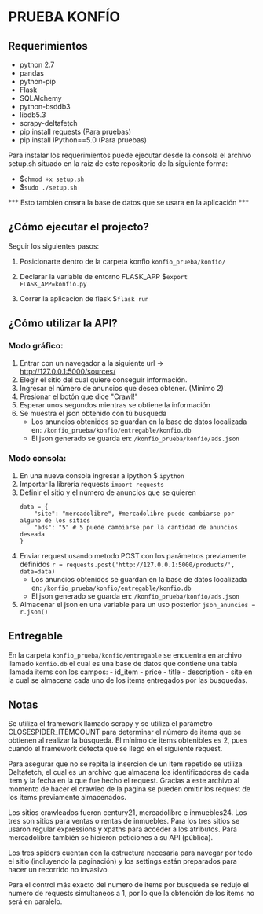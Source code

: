 # PRUEBA KONFÍO

## Requerimientos
* python 2.7
* pandas
* python-pip
* Flask
* SQLAlchemy
* python-bsddb3
* libdb5.3
* scrapy-deltafetch
* pip install requests (Para pruebas)
* pip install IPython==5.0 (Para pruebas)

Para instalar los requerimientos puede ejecutar desde la consola el archivo setup.sh situado en la raíz de este repositorio de la siguiente forma: 

* $```chmod +x setup.sh```
* $```sudo ./setup.sh```

*** Esto también creara la base de datos que se usara en la aplicación ***


## ¿Cómo ejecutar el projecto?

Seguir los siguientes pasos:
      
1.  Posicionarte dentro de la carpeta konfio
    ```konfio_prueba/konfio/ ```          
        
2.  Declarar la variable de entorno FLASK_APP
    $```export FLASK_APP=konfio.py ``` 
3.  Correr la aplicacion de flask
    $```flask run```
    
    
## ¿Cómo utilizar la API?

### Modo gráfico:

1. Entrar con un navegador a la siguiente url -> http://127.0.0.1:5000/sources/
2. Elegir el sitio del cual quiere conseguir información. 
3. Ingresar el número de anuncios que desea obtener. (Mínimo 2)
4. Presionar el botón que dice "Crawl!"
5. Esperar unos segundos mientras se obtiene la información
6. Se muestra el json obtenido con tú busqueda 
    * Los anuncios obtenidos se guardan en la base de datos localizada en: ```/konfio_prueba/konfio/entregable/konfio.db```
    * El json generado se guarda en:  ```/konfio_prueba/konfio/ads.json```
    
### Modo consola:      
1. En una nueva consola ingresar a ipython
    $ ```ipython```
2. Importar la libreria requests
   ```import requests```
3. Definir el sitio y el número de anuncios que se quieren
    ```
    data = {
        "site": "mercadolibre", #mercadolibre puede cambiarse por alguno de los sitios
        "ads": "5" # 5 puede cambiarse por la cantidad de anuncios deseada
    }
    ```
4. Enviar request usando metodo POST con los parámetros previamente definidos
   ```r = requests.post('http://127.0.0.1:5000/products/', data=data)```
    * Los anuncios obtenidos se guardan en la base de datos localizada en: ```/konfio_prueba/konfio/entregable/konfio.db```
    * El json generado se guarda en:  ```/konfio_prueba/konfio/ads.json```
5. Almacenar el json en una variable para un uso posterior
    ```json_anuncios = r.json()```


## Entregable
En la carpeta  ```konfio_prueba/konfio/entregable``` se encuentra en archivo llamado  ```konfio.db```
el cual es una base de datos que contiene una tabla llamada items con los campos:
    - id_item
    - price
    - title
    - description
    - site
en la cual se almacena cada uno de los items entregados por las busquedas.

## Notas
Se utiliza el framework llamado scrapy y se utiliza el parámetro CLOSESPIDER_ITEMCOUNT para determinar el número de items
que se obtienen al realizar la búsqueda. El mínimo de items obtenibles es 2, pues cuando el framework detecta que se llegó
en el siguiente request.

Para asegurar que no se repita la inserción de un item repetido se utiliza Deltafetch, el cual es un archivo que almacena los identificadores de cada item y la fecha en la que fue hecho el request. Gracias a este archivo al momento de hacer el crawleo de la pagina se pueden omitir los request de los items previamente almacenados.

Los sitios crawleados fueron century21, mercadolibre e inmuebles24. Los tres son sitios para ventas o rentas de inmuebles.
Para los tres sitios se usaron regular expressions y xpaths para acceder a los atributos. Para mercadolibre también se hicieron peticiones a su API (pública).

Los tres spiders cuentan con la estructura necesaria para navegar por todo el sitio (incluyendo la paginación) y los settings están preparados para hacer un recorrido no invasivo.

Para el control más exacto del numero de items por busqueda se redujo el numero de requests simultaneos a 1, por lo que la obtención de los items no será en paralelo.
